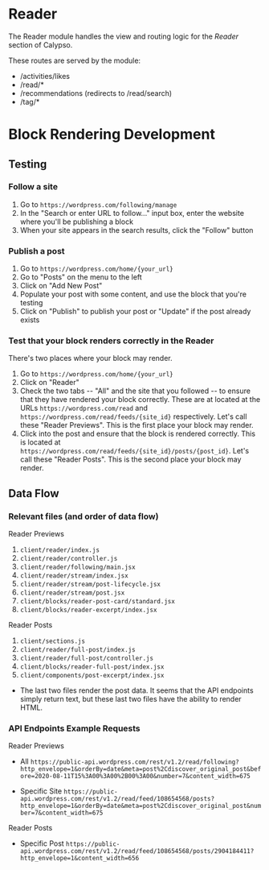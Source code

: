 Reader
======

The Reader module handles the view and routing logic for the *Reader* section of Calypso.

These routes are served by the module:

- /activities/likes
- /read/*
- /recommendations (redirects to /read/search)
- /tag/*

Block Rendering Development
======

## Testing

### Follow a site

1. Go to `https://wordpress.com/following/manage`
2. In the "Search or enter URL to follow..." input box, enter the website where you'll be publishing
a block
3. When your site appears in the search results, click the "Follow" button

### Publish a post

1. Go to `https://wordpress.com/home/{your_url}`
2. Go to "Posts" on the menu to the left
3. Click on "Add New Post"
4. Populate your post with some content, and use the block that you're testing
5. Click on "Publish" to publish your post or "Update" if the post already exists

### Test that your block renders correctly in the Reader

There's two places where your block may render.

1. Go to `https://wordpress.com/home/{your_url}`
2. Click on "Reader"
3. Check the two tabs -- "All" and the site that you followed -- to ensure that they have rendered
your block correctly. These are at located at the URLs `https://wordpress.com/read` and
`https://wordpress.com/read/feeds/{site_id}` respectively. Let's call these "Reader Previews". This
is the first place your block may render.
4. Click into the post and ensure that the block is rendered correctly. This is located at
`https://wordpress.com/read/feeds/{site_id}/posts/{post_id}`. Let's call these "Reader Posts". This
is the second place your block may render.

## Data Flow

### Relevant files (and order of data flow)

Reader Previews
1. `client/reader/index.js`
2. `client/reader/controller.js`
3. `client/reader/following/main.jsx`
4. `client/reader/stream/index.jsx`
5. `client/reader/stream/post-lifecycle.jsx`
6. `client/reader/stream/post.jsx`
7. `client/blocks/reader-post-card/standard.jsx`
8. `client/blocks/reader-excerpt/index.jsx`

Reader Posts

1. `client/sections.js`
2. `client/reader/full-post/index.js`
3. `client/reader/full-post/controller.js`
4. `client/blocks/reader-full-post/index.jsx`
5. `client/components/post-excerpt/index.jsx`

- The last two files render the post data. It seems that the API endpoints simply return text, but
these last two files have the ability to render HTML.

### API Endpoints Example Requests

Reader Previews

- All
`https://public-api.wordpress.com/rest/v1.2/read/following?http_envelope=1&orderBy=date&meta=post%2Cdiscover_original_post&before=2020-08-11T15%3A00%3A00%2B00%3A00&number=7&content_width=675`

- Specific Site
`https://public-api.wordpress.com/rest/v1.2/read/feed/108654568/posts?http_envelope=1&orderBy=date&meta=post%2Cdiscover_original_post&number=7&content_width=675`

Reader Posts

- Specific Post
`https://public-api.wordpress.com/rest/v1.2/read/feed/108654568/posts/2904184411?http_envelope=1&content_width=656`
